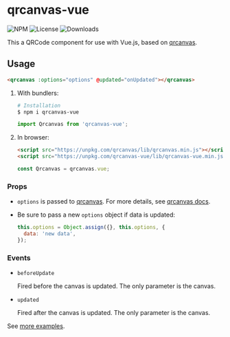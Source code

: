 # qrcanvas-vue

![NPM](https://img.shields.io/npm/v/qrcanvas-vue.svg)
![License](https://img.shields.io/npm/l/qrcanvas-vue.svg)
![Downloads](https://img.shields.io/npm/dt/qrcanvas-vue.svg)

This a QRCode component for use with Vue.js, based on [qrcanvas](https://github.com/gera2ld/qrcanvas).

## Usage

```html
<qrcanvas :options="options" @updated="onUpdated"></qrcanvas>
```

1. With bundlers:

    ``` sh
    # Installation
    $ npm i qrcanvas-vue
    ```

    ```js
    import Qrcanvas from 'qrcanvas-vue';
    ```

2. In browser:

    ```html
    <script src="https://unpkg.com/qrcanvas/lib/qrcanvas.min.js"></script>
    <script src="https://unpkg.com/qrcanvas-vue/lib/qrcanvas-vue.min.js"></script>
    ```

    ```js
    const Qrcanvas = qrcanvas.vue;
    ```

### Props

* `options` is passed to [qrcanvas](https://github.com/gera2ld/qrcanvas). For more details, see [qrcanvas docs](https://github.com/gera2ld/qrcanvas/wiki).

* Be sure to pass a new `options` object if data is updated:

  ```js
  this.options = Object.assign({}, this.options, {
    data: 'new data',
  });
  ```

### Events

- `beforeUpdate`

  Fired before the canvas is updated. The only parameter is the canvas.

- `updated`

  Fired after the canvas is updated. The only parameter is the canvas.

See [more examples](https://gera2ld.github.io/qrcanvas-vue/).
